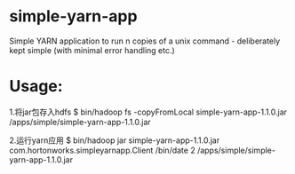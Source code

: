 simple-yarn-app
===============

Simple YARN application to run n copies of a unix command - deliberately kept simple (with minimal error handling etc.)

Usage:
======
1.将jar包存入hdfs
$ bin/hadoop fs -copyFromLocal simple-yarn-app-1.1.0.jar /apps/simple/simple-yarn-app-1.1.0.jar

2.运行yarn应用
$ bin/hadoop jar simple-yarn-app-1.1.0.jar com.hortonworks.simpleyarnapp.Client /bin/date 2 /apps/simple/simple-yarn-app-1.1.0.jar
  
    
